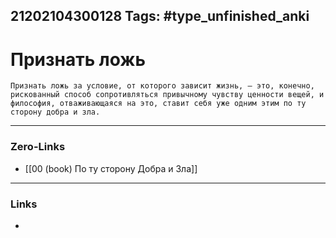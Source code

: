 21202104300128
Tags: #type_unfinished_anki
---
# Признать ложь

    Признать ложь за условие, от которого зависит жизнь, – это, конечно, рискованный способ сопротивляться привычному чувству ценности вещей, и философия, отваживающаяся на это, ставит себя уже одним этим по ту сторону добра и зла.

---
### Zero-Links
- [[00 (book) По ту сторону Добра и Зла]]
---
### Links
-